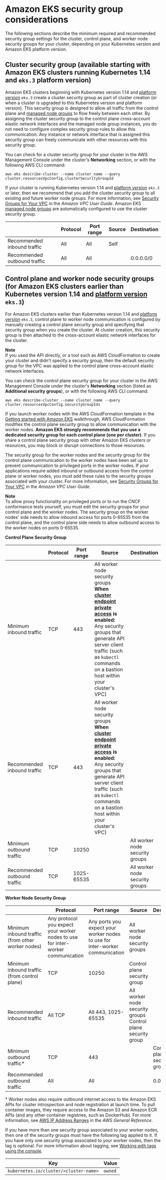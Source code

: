 # Amazon EKS security group considerations<a name="sec-group-reqs"></a>

The following sections describe the minimum required and recommended security group settings for the cluster, control plane, and worker node security groups for your cluster, depending on your Kubernetes version and Amazon EKS platform version\.

## Cluster security group \(available starting with Amazon EKS clusters running Kubernetes 1\.14 and `eks.3` platform version\)<a name="cluster-sg"></a>

Amazon EKS clusters beginning with Kubernetes version 1\.14 and [platform version](platform-versions.md) `eks.3` create a cluster security group as part of cluster creation \(or when a cluster is upgraded to this Kubernetes version and platform version\)\. This security group is designed to allow all traffic from the control plane and [managed node groups](managed-node-groups.md) to flow freely between each other\. By assigning the cluster security group to the control plane cross\-account elastic network interfaces and the managed node group instances, you do not need to configure complex security group rules to allow this communication\. Any instance or network interface that is assigned this security group can freely communicate with other resources with this security group\.

You can check for a cluster security group for your cluster in the AWS Management Console under the cluster's **Networking** section, or with the following AWS CLI command:

```
aws eks describe-cluster --name cluster_name --query cluster.resourcesVpcConfig.clusterSecurityGroupId
```

If your cluster is running Kubernetes version 1\.14 and [platform version](platform-versions.md) `eks.3` or later, then we recommend that you add the cluster security group to all existing and future worker node groups\. For more information, see [Security Groups for Your VPC](https://docs.aws.amazon.com/vpc/latest/userguide/VPC_SecurityGroups.html) in the *Amazon VPC User Guide*\. Amazon EKS [managed node groups](managed-node-groups.md) are automatically configured to use the cluster security group\.


|  | Protocol | Port range | Source | Destination | 
| --- | --- | --- | --- | --- | 
| Recommended inbound traffic |  All  |  All  | Self |  | 
| Recommended outbound traffic |  All  |  All  |  |  0\.0\.0\.0/0  | 

## Control plane and worker node security groups \(for Amazon EKS clusters earlier than Kubernetes version 1\.14 and [platform version](platform-versions.md) `eks.3`\)<a name="control-plane-worker-node-sgs"></a>

For Amazon EKS clusters earlier than Kubernetes version 1\.14 and [platform version](platform-versions.md) `eks.3`, control plane to worker node communication is configured by manually creating a control plane security group and specifying that security group when you create the cluster\. At cluster creation, this security group is then attached to the cross\-account elastic network interfaces for the cluster\.

**Note**  
If you used the API directly, or a tool such as AWS CloudFormation to create your cluster and didn't specify a security group, then the default security group for the VPC was applied to the control plane cross\-account elastic network interfaces\.

You can check the control plane security group for your cluster in the AWS Management Console under the cluster's **Networking** section \(listed as **Additional security groups**\), or with the following AWS CLI command:

```
aws eks describe-cluster --name cluster_name --query cluster.resourcesVpcConfig.securityGroupIds
```

If you launch worker nodes with the AWS CloudFormation template in the [Getting started with Amazon EKS](getting-started.md) walkthrough, AWS CloudFormation modifies the control plane security group to allow communication with the worker nodes\. **Amazon EKS strongly recommends that you use a dedicated security group for each control plane \(one per cluster\)**\. If you share a control plane security group with other Amazon EKS clusters or resources, you may block or disrupt connections to those resources\.

The security group for the worker nodes and the security group for the control plane communication to the worker nodes have been set up to prevent communication to privileged ports in the worker nodes\. If your applications require added inbound or outbound access from the control plane or worker nodes, you must add these rules to the security groups associated with your cluster\. For more information, see [Security Groups for Your VPC](https://docs.aws.amazon.com/vpc/latest/userguide/VPC_SecurityGroups.html) in the *Amazon VPC User Guide*\.

**Note**  
To allow proxy functionality on privileged ports or to run the CNCF conformance tests yourself, you must edit the security groups for your control plane and the worker nodes\. The security group on the worker nodes' side needs to allow inbound access for ports 0\-65535 from the control plane, and the control plane side needs to allow outbound access to the worker nodes on ports 0\-65535\.


**Control Plane Security Group**  

|  | Protocol | Port range | Source | Destination | 
| --- | --- | --- | --- | --- | 
| Minimum inbound traffic |  TCP  |  443  |  All worker node security groups **When [cluster endpoint private access](cluster-endpoint.md) is enabled:** Any security groups that generate API server client traffic \(such as `kubectl` commands on a bastion host within your cluster's VPC\)  |  | 
| Recommended inbound traffic |  TCP  |  443  |  All worker node security groups **When [cluster endpoint private access](cluster-endpoint.md) is enabled:** Any security groups that generate API server client traffic \(such as `kubectl` commands on a bastion host within your cluster's VPC\)  |  | 
| Minimum outbound traffic |  TCP  |  10250  |  |  All worker node security groups  | 
| Recommended outbound traffic |  TCP  |  1025\-65535  |  |  All worker node security groups  | 


**Worker Node Security Group**  

|  | Protocol | Port range | Source | Destination | 
| --- | --- | --- | --- | --- | 
| Minimum inbound traffic \(from other worker nodes\) |  Any protocol you expect your worker nodes to use for inter\-worker communication  |  Any ports you expect your worker nodes to use for inter\-worker communication  |  All worker node security groups  |  | 
| Minimum inbound traffic \(from control plane\) |  TCP  |  10250  |  Control plane security group  |  | 
| Recommended inbound traffic |  All TCP  |  All 443, 1025\-65535  |  All worker node security groups Control plane security group  |  | 
| Minimum outbound traffic\* |  TCP  |  443  |  |  Control plane security group  | 
| Recommended outbound traffic |  All  |  All  |  |  0\.0\.0\.0/0  | 

\* Worker nodes also require outbound internet access to the Amazon EKS APIs for cluster introspection and node registration at launch time\. To pull container images, they require access to the Amazon S3 and Amazon ECR APIs \(and any other container registries, such as DockerHub\)\. For more information, see [AWS IP Address Ranges](https://docs.aws.amazon.com/general/latest/gr/aws-ip-ranges.html) in the *AWS General Reference*\.

If you have more than one security group associated to your worker nodes, then one of the security groups must have the following tag applied to it\. If you have only one security group associated to your worker nodes, then the tag is optional\. For more information about tagging, see [Working with tags using the console](eks-using-tags.md#tag-resources-console)\.


| Key | Value | 
| --- | --- | 
| `kubernetes.io/cluster/<cluster-name>` | `owned` | 